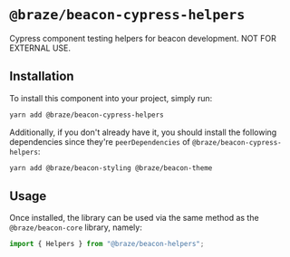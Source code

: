 # `@braze/beacon-cypress-helpers`

Cypress component testing helpers for beacon development. NOT FOR EXTERNAL USE.

## Installation

To install this component into your project, simply run:

```bash
yarn add @braze/beacon-cypress-helpers
```

Additionally, if you don't already have it, you should install
the following dependencies since they're `peerDependencies` of
`@braze/beacon-cypress-helpers`:

```bash
yarn add @braze/beacon-styling @braze/beacon-theme
```

## Usage

Once installed, the library can be used via the same method as the `@braze/beacon-core` library, namely:

```ts
import { Helpers } from "@braze/beacon-helpers";
```
